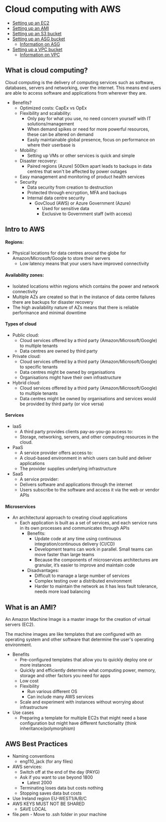 # Cloud computing with AWS

- [Setting up an EC2](https://github.com/crotchetycrow/eng110_cloud_computing_with_AWS/blob/master/documentation/ec2_setup.md)
- [Setting up an AMI](https://github.com/crotchetycrow/eng110_cloud_computing_with_AWS/blob/master/documentation/ami_setup.md)
- [Setting up an S3 bucket](https://github.com/crotchetycrow/eng110_cloud_computing_with_AWS/blob/master/documentation/s3_setup.md)
- [Setting up an ASG bucket](https://github.com/crotchetycrow/eng110_cloud_computing_with_AWS/blob/master/documentation/asg_setup.md)
  - [Information on ASG](https://github.com/crotchetycrow/eng110_cloud_computing_with_AWS/blob/master/documentation/aws_autoscaling.md)
- [Setting up a VPC bucket](https://github.com/crotchetycrow/eng110_cloud_computing_with_AWS/blob/master/documentation/vpc_setup.md)
  - [Information on VPC](https://github.com/crotchetycrow/eng110_cloud_computing_with_AWS/blob/master/documentation/vpc_architecture.md)

## What is cloud computing?

Cloud computing is the delivery of computing services such as software, databases, servers and networking, over the internet. This means end users are able to access software and applications from wherever they are.

- Benefits?
  - Optimized costs: CapEx vs OpEx
  - Flexibility and scalability:
    - Only pay for what you use, no need concern yourself with IT solutions/management
    - When demand spikes or need for more powerful resources, these can be altered on demand
    - Easily maintainable global presence, focus on performance on where their userbase is
  - Mobility:
    - Setting up VMs or other services is quick and simple
  - Disaster recovery:
    - Paired regions (Azure) 500km apart leads to backups in data centres that won't be affected by power outages
  - Easy management and monitoring of product health services
  - Security
    - Data security from creation to destruction
    - Protected through encryption, MFA and backups
    - Internal data centre security
      - GovCloud (AWS) or Azure Government (Azure)
        - Used for sensitive data
        - Exclusive to Government staff (with access)

## Intro to AWS

#### Regions:
  - Physical locations for data centres around the globe for Amazon/Microsoft/Google to store their servers 
    - Low latency means that your users have improved connectivity
#### Availability zones:
  - Isolated locations within regions which contains the power and network connectivity
  - Multiple AZs are created so that in the instance of data centre failures there are backups for disaster recovery
  - The high availability nature of AZs means that there is reliable performance and minimal downtime
#### Types of cloud
  - Public cloud:
    - Cloud services offered by a third party (Amazon/Microsoft/Google) to multiple tenants
    - Data centres are owned by third party
  - Private cloud:
    - Cloud services offered by a third party (Amazon/Microsoft/Google) to specific tenants
    - Data centres might be owned by organisations
    - Organisations might have their own infrastructure
  - Hybrid cloud:
    - Cloud services offered by a third party (Amazon/Microsoft/Google) to multiple tenants
    - Data centres might be owned by organisations and services would be provided by third party (or vice versa)
#### Services
  - IaaS
    - A third party provides clients pay-as-you-go access to:
    - Storage, networking, servers, and other computing resources in the cloud.
  - PaaS
    - A service provider offers access to:
    - A cloud-based environment in which users can build and deliver applications
    - The provider supplies underlying infrastructure
  - SaaS
    - A service provider:
    - Delivers software and applications through the internet
    - Users subscribe to the software and access it via the web or vendor APIs
#### Microservices
  - An architectural approach to creating cloud applications
    - Each application is built as a set of services, and each service runs in its own processes and communicates through APIs
      - Benefits:
        - Update code at any time using continuous integration/continuous delivery (CI/CD)
        - Development teams can work in parallel. Small teams can move faster than large teams
        - Because the components of microservices architectures are granular, it’s easier to improve and maintain code
      - Disadvantages:
        - Difficult to manage a large number of services
        - Complex testing over a distributed environment
        - Harder to maintain the network as it has less fault tolerance, needs more load balancing

## What is an AMI?

An Amazon Machine Image is a master image for the creation of virtual servers (EC2).

The machine images are like templates that are configured with an operating system and other software that determine the user's operating environment.

- Benefits
  - Pre-configured templates that allow you to quickly deploy one or more instances
  - Quickly and efficiently determine what computing power, memory, storage and other factors you need for apps
  - Low cost
  - Flexibility
    - Run various different OS
    - Can include many AWS services
  - Scale and experiment with instances without worrying about infrastructure
- Use cases
  - Preparing a template for multiple EC2s that might need a base configuration but might have different functionality (think inheritance/polymorphism)

## AWS Best Practices

- Naming conventions
  - eng110_jack (for any files)
- AWS services:
  - Switch off at the end of the day (PAYG)
  - Ask if you want to use beyond 1800
    - Latest 2000
  - Terminating loses data but costs nothing
  - Stopping saves data but costs
- Use Ireland region EU-WEST1/A/B/C
- AWS KEYS MUST NOT BE SHARED
  - SAVE LOCAL
- file.pem - Move to .ssh folder in your machine

